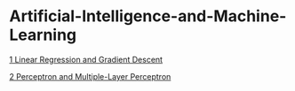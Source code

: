 # Artificial-Intelligence-and-Machine-Learning

[1 Linear Regression and Gradient Descent](https://github.com/ChaosuiPeng/Artificial-Intelligence-and-Machine-Learning/blob/main/Linear%20Regression%20and%20Gradient%20Descent.md)

[2 Perceptron and Multiple-Layer Perceptron](https://github.com/ChaosuiPeng/Artificial-Intelligence-and-Machine-Learning/blob/main/Perceptron%20and%20Multiple-Layer%20Perceptron.md)
